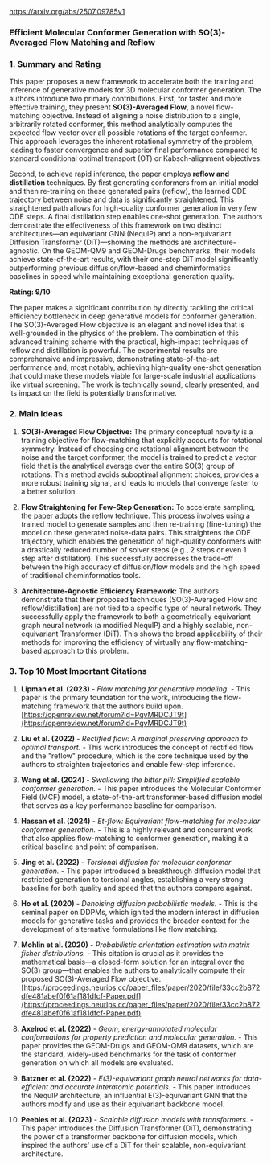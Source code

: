 https://arxiv.org/abs/2507.09785v1

### **Efficient Molecular Conformer Generation with SO(3)-Averaged Flow Matching and Reflow**

### 1. Summary and Rating

This paper proposes a new framework to accelerate both the training and inference of generative models for 3D molecular conformer generation. The authors introduce two primary contributions. First, for faster and more effective training, they present **SO(3)-Averaged Flow**, a novel flow-matching objective. Instead of aligning a noise distribution to a single, arbitrarily rotated conformer, this method analytically computes the expected flow vector over all possible rotations of the target conformer. This approach leverages the inherent rotational symmetry of the problem, leading to faster convergence and superior final performance compared to standard conditional optimal transport (OT) or Kabsch-alignment objectives.

Second, to achieve rapid inference, the paper employs **reflow and distillation** techniques. By first generating conformers from an initial model and then re-training on these generated pairs (reflow), the learned ODE trajectory between noise and data is significantly straightened. This straightened path allows for high-quality conformer generation in very few ODE steps. A final distillation step enables one-shot generation. The authors demonstrate the effectiveness of this framework on two distinct architectures—an equivariant GNN (NequIP) and a non-equivariant Diffusion Transformer (DiT)—showing the methods are architecture-agnostic. On the GEOM-QM9 and GEOM-Drugs benchmarks, their models achieve state-of-the-art results, with their one-step DiT model significantly outperforming previous diffusion/flow-based and cheminformatics baselines in speed while maintaining exceptional generation quality.

**Rating: 9/10**

The paper makes a significant contribution by directly tackling the critical efficiency bottleneck in deep generative models for conformer generation. The SO(3)-Averaged Flow objective is an elegant and novel idea that is well-grounded in the physics of the problem. The combination of this advanced training scheme with the practical, high-impact techniques of reflow and distillation is powerful. The experimental results are comprehensive and impressive, demonstrating state-of-the-art performance and, most notably, achieving high-quality one-shot generation that could make these models viable for large-scale industrial applications like virtual screening. The work is technically sound, clearly presented, and its impact on the field is potentially transformative.

### 2. Main Ideas

1.  **SO(3)-Averaged Flow Objective:** The primary conceptual novelty is a training objective for flow-matching that explicitly accounts for rotational symmetry. Instead of choosing one rotational alignment between the noise and the target conformer, the model is trained to predict a vector field that is the analytical average over the entire SO(3) group of rotations. This method avoids suboptimal alignment choices, provides a more robust training signal, and leads to models that converge faster to a better solution.

2.  **Flow Straightening for Few-Step Generation:** To accelerate sampling, the paper adopts the reflow technique. This process involves using a trained model to generate samples and then re-training (fine-tuning) the model on these generated noise-data pairs. This straightens the ODE trajectory, which enables the generation of high-quality conformers with a drastically reduced number of solver steps (e.g., 2 steps or even 1 step after distillation). This successfully addresses the trade-off between the high accuracy of diffusion/flow models and the high speed of traditional cheminformatics tools.

3.  **Architecture-Agnostic Efficiency Framework:** The authors demonstrate that their proposed techniques (SO(3)-Averaged Flow and reflow/distillation) are not tied to a specific type of neural network. They successfully apply the framework to both a geometrically equivariant graph neural network (a modified NequIP) and a highly scalable, non-equivariant Transformer (DiT). This shows the broad applicability of their methods for improving the efficiency of virtually any flow-matching-based approach to this problem.

### 3. Top 10 Most Important Citations

1.  **Lipman et al. (2023)** - *Flow matching for generative modeling.* - This paper is the primary foundation for the work, introducing the flow-matching framework that the authors build upon. [https://openreview.net/forum?id=PqvMRDCJT9t](https://openreview.net/forum?id=PqvMRDCJT9t)

2.  **Liu et al. (2022)** - *Rectified flow: A marginal preserving approach to optimal transport.* - This work introduces the concept of rectified flow and the "reflow" procedure, which is the core technique used by the authors to straighten trajectories and enable few-step inference.

3.  **Wang et al. (2024)** - *Swallowing the bitter pill: Simplified scalable conformer generation.* - This paper introduces the Molecular Conformer Field (MCF) model, a state-of-the-art transformer-based diffusion model that serves as a key performance baseline for comparison.

4.  **Hassan et al. (2024)** - *Et-flow: Equivariant flow-matching for molecular conformer generation.* - This is a highly relevant and concurrent work that also applies flow-matching to conformer generation, making it a critical baseline and point of comparison.

5.  **Jing et al. (2022)** - *Torsional diffusion for molecular conformer generation.* - This paper introduced a breakthrough diffusion model that restricted generation to torsional angles, establishing a very strong baseline for both quality and speed that the authors compare against.

6.  **Ho et al. (2020)** - *Denoising diffusion probabilistic models.* - This is the seminal paper on DDPMs, which ignited the modern interest in diffusion models for generative tasks and provides the broader context for the development of alternative formulations like flow matching.

7.  **Mohlin et al. (2020)** - *Probabilistic orientation estimation with matrix fisher distributions.* - This citation is crucial as it provides the mathematical basis—a closed-form solution for an integral over the SO(3) group—that enables the authors to analytically compute their proposed SO(3)-Averaged Flow objective. [https://proceedings.neurips.cc/paper_files/paper/2020/file/33cc2b872dfe481abef0f61af181dfcf-Paper.pdf](https://proceedings.neurips.cc/paper_files/paper/2020/file/33cc2b872dfe481abef0f61af181dfcf-Paper.pdf)

8.  **Axelrod et al. (2022)** - *Geom, energy-annotated molecular conformations for property prediction and molecular generation.* - This paper provides the GEOM-Drugs and GEOM-QM9 datasets, which are the standard, widely-used benchmarks for the task of conformer generation on which all models are evaluated.

9.  **Batzner et al. (2022)** - *E(3)-equivariant graph neural networks for data-efficient and accurate interatomic potentials.* - This paper introduces the NequIP architecture, an influential E(3)-equivariant GNN that the authors modify and use as their equivariant backbone model.

10. **Peebles et al. (2023)** - *Scalable diffusion models with transformers.* - This paper introduces the Diffusion Transformer (DiT), demonstrating the power of a transformer backbone for diffusion models, which inspired the authors' use of a DiT for their scalable, non-equivariant architecture.
